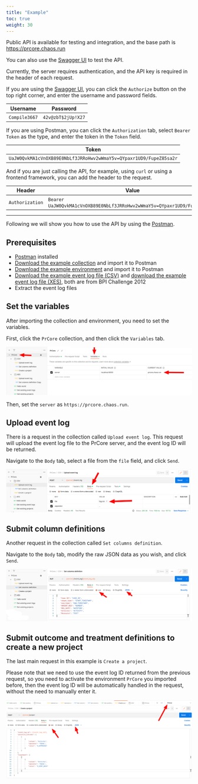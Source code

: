 ```yaml
---
title: "Example"
toc: true
weight: 30
---
```


Public API is available for testing and integration, and the base path is https://prcore.chaos.run

You can also use the [Swagger UI](https://prcore.chaos.run/docs) to test the API.

Currently, the server requires authentication, and the API key is required in the header of each request.

If you are using the [Swagger UI](https://prcore.chaos.run/docs), you can click the `Authorize` button on the top right corner, and enter the username and password fields.

| Username | Password |
| -------- | -------- |
| `Compile3667` | `42v@zbT$2jUp!X27` |

If you are using Postman, you can click the `Authorization` tab, select `Bearer Token` as the type, and enter the token in the `Token` field.

| Token |
| ----- |
| `UaJW0QvkMA1cVnOXB89E0NbLf3JRRoHwv2wWmaY5v=QYpaxr1UD9/FupeZ85sa2r` |

And if you are just calling the API, for example, using `curl` or using a frontend framework, you can add the header to the request.

| Header | Value |
| ------ | ----- |
| `Authorization` | `Bearer UaJW0QvkMA1cVnOXB89E0NbLf3JRRoHwv2wWmaY5v=QYpaxr1UD9/FupeZ85sa2r` |

---

Following we will show you how to use the API by using the [Postman](https://www.postman.com/).

## Prerequisites

- [Postman](https://www.postman.com/) installed
- [Download the example collection](/download/postman_collection.json) and import it to Postman
- [Download the example environment](/download/postman_environment.json) and import it to Postman
- [Download the example event log file (CSV)](/download/bpic2012-CSV.zip) and [download the example event log file (XES)](/download/bpic2012-XES.zip), both are from BPI Challenge 2012
- Extract the event log files

## Set the variables

After importing the collection and environment, you need to set the variables.

First, click the `PrCore` collection, and then click the `Variables` tab.

![](images/set-path.png)

Then, set the `server` as `https://prcore.chaos.run`.

## Upload event log

There is a request in the collection called `Upload event log`. This request will upload the event log file to the PrCore server, and the event log ID will be returned.

Navigate to the `Body` tab, select a file from the `file` field, and click `Send`.

![](images/upload-file.png)

## Submit column definitions

Another request in the collection called `Set columns definition`.

Navigate to the `Body` tab, modify the raw JSON data as you wish, and click `Send`.

![](images/columns-definition.png)

## Submit outcome and treatment definitions to create a new project

The last main request in this example is `Create a project`.

Please note that we need to use the event log ID returned from the previous request, so you need to activate the environment `PrCore` you imported before, then the event log ID will be automatically handled in the request, without the need to manually enter it.

![](images/create-project.png)
